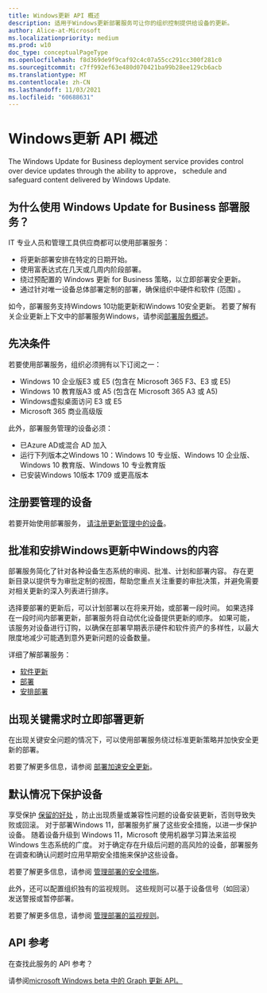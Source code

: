 ```yaml
---
title: Windows更新 API 概述
description: 适用于Windows更新部署服务可让你的组织控制提供给设备的更新。
author: Alice-at-Microsoft
ms.localizationpriority: medium
ms.prod: w10
doc_type: conceptualPageType
ms.openlocfilehash: f8d369de9f9caf92c4c07a55cc291cc300f281c0
ms.sourcegitcommit: c7ff992ef63e480d070421ba99b28ee129cb6acb
ms.translationtype: MT
ms.contentlocale: zh-CN
ms.lasthandoff: 11/03/2021
ms.locfileid: "60688631"
---
```

# <a name="windows-updates-api-overview"></a>Windows更新 API 概述

The Windows Update for Business deployment service provides control over device updates through the ability to approve， schedule and safeguard content delivered by Windows Update. 

## <a name="why-use-the-windows-update-for-business-deployment-service"></a>为什么使用 Windows Update for Business 部署服务？

IT 专业人员和管理工具供应商都可以使用部署服务：
* 将更新部署安排在特定的日期开始。
* 使用富表达式在几天或几周内阶段部署。
* 绕过预配置的 Windows 更新 for Business 策略，以立即部署安全更新。
* 通过针对唯一设备总体部署定制的部署，确保组织中硬件和软件 (范围) 。

如今，部署服务支持Windows 10功能更新和Windows 10安全更新。 若要了解有关企业更新上下文中的部署服务Windows，请参阅[部署服务概述](/windows/deployment/update/deployment-service-overview)。

## <a name="prerequisites"></a>先决条件    

若要使用部署服务，组织必须拥有以下订阅之一：
* Windows 10 企业版E3 或 E5 (包含在 Microsoft 365 F3、E3 或 E5) 
* Windows 10 教育版A3 或 A5 (包含在 Microsoft 365 A3 或 A5) 
* Windows虚拟桌面访问 E3 或 E5
* Microsoft 365 商业高级版

此外，部署服务管理的设备必须：
* 已Azure AD或混合 AD 加入
* 运行下列版本之Windows 10：Windows 10 专业版、Windows 10 企业版、Windows 10 教育版、Windows 10 专业教育版
* 已安装Windows 10版本 1709 或更高版本

## <a name="enroll-devices-to-be-managed"></a>注册要管理的设备

若要开始使用部署服务， [请注册更新管理中的设备](windowsupdates-enroll.md)。

## <a name="approve-and-schedule-windows-content-delivered-from-windows-update"></a>批准和安排Windows更新中Windows的内容

部署服务简化了针对各种设备生态系统的审阅、批准、计划和部署内容。 存在更新目录以提供专为审批定制的视图，帮助您重点关注重要的审批决策，并避免需要对相关更新的深入列表进行排序。

选择要部署的更新后，可以计划部署以在将来开始，或部署一段时间。 如果选择在一段时间内部署更新，部署服务将自动优化设备提供更新的顺序。 如果可能，该服务对设备进行订购，以确保在部署早期表示硬件和软件资产的多样性，以最大限度地减少可能遇到意外更新问题的设备数量。 

详细了解部署服务：
* [软件更新](windowsupdates-software-updates.md)
* [部署](windowsupdates-deployments.md)
* [安排部署](windowsupdates-schedule-deployment.md)

## <a name="immediately-deploy-an-update-when-critical-needs-arise"></a>出现关键需求时立即部署更新

在出现关键安全问题的情况下，可以使用部署服务绕过标准更新策略并加快安全更新的部署。

若要了解更多信息，请参阅 [部署加速安全更新](windowsupdates-deploy-expedited-update.md)。

## <a name="protect-devices-by-default"></a>默认情况下保护设备

享受保护 [保留的好处](/windows/deployment/update/safeguard-holds) ，防止出现质量或兼容性问题的设备安装更新，否则导致失败或回滚。 对于部署Windows 11，部署服务扩展了这些安全措施，以进一步保护设备。 随着设备升级到 Windows 11，Microsoft 使用机器学习算法来监视 Windows 生态系统的广度。 对于确定存在升级后问题的高风险的设备，部署服务在调查和确认问题时应用早期安全措施来保护这些设备。

若要了解更多信息，请参阅 [管理部署的安全措施](windowsupdates-manage-safeguards.md)。

此外，还可以配置组织独有的监视规则。 这些规则可以基于设备信号（如回滚）发送警报或暂停部署。

若要了解更多信息，请参阅 [管理部署的监视规则](windowsupdates-manage-monitoring-rules.md)。

## <a name="api-reference"></a>API 参考

在查找此服务的 API 参考？

请参阅[microsoft Windows beta 中的 Graph 更新 API。](/graph/api/resources/windowsupdates-updates?view=graph-rest-beta&preserve-view=true)
